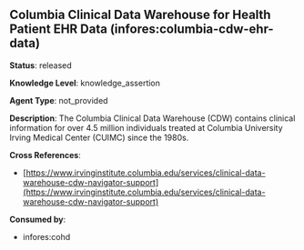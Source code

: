 [//]: # (DO NOT MANUALLY EDIT THIS FILE. IT IS GENERATED FROM A TEMPLATE.)

## Columbia Clinical Data Warehouse for Health Patient EHR Data (infores:columbia-cdw-ehr-data)

**Status**: released
  
**Knowledge Level**: knowledge_assertion
  
**Agent Type**: not_provided

**Description**: The Columbia Clinical Data Warehouse (CDW) contains clinical information for over 4.5 million individuals treated at Columbia University Irving Medical Center (CUIMC) since the 1980s.

**Cross References**:

- [https://www.irvinginstitute.columbia.edu/services/clinical-data-warehouse-cdw-navigator-support](https://www.irvinginstitute.columbia.edu/services/clinical-data-warehouse-cdw-navigator-support)


**Consumed by**:

- infores:cohd